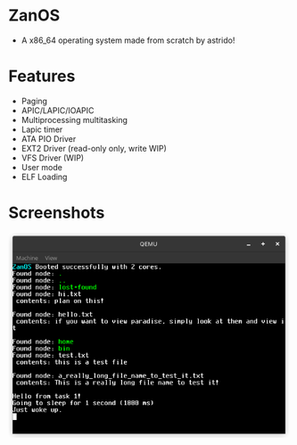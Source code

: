 # ZanOS
- A x86_64 operating system made from scratch by astrido!

# Features
- Paging
- APIC/LAPIC/IOAPIC
- Multiprocessing multitasking
- Lapic timer
- ATA PIO Driver
- EXT2 Driver (read-only only, write WIP)
- VFS Driver (WIP)
- User mode
- ELF Loading

# Screenshots
![ext2_vfs](https://github.com/asterd-og/ZanOS/blob/main/images/ext2_vfs.png?raw=true)